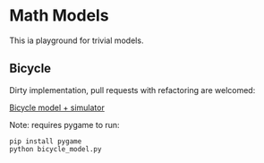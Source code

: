 # Math Models

This ia playground for trivial models.

## Bicycle

Dirty implementation, pull requests with refactoring are welcomed:

[Bicycle model + simulator](bicycle/bicycle_simulator.py)

Note: requires pygame to run:
```
pip install pygame
python bicycle_model.py
```
